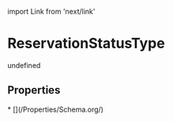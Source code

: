 import Link from 'next/link'
# ReservationStatusType

undefined

## Properties

<Grid>
* [](/Properties/Schema.org/)

</Grid>


